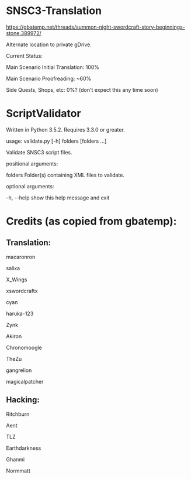 # SNSC3-Translation

https://gbatemp.net/threads/summon-night-swordcraft-story-beginnings-stone.389972/

Alternate location to private gDrive.

Current Status:

Main Scenario Initial Translation: 100%

Main Scenario Proofreading: ~60%

Side Quests, Shops, etc: 0%? (don't expect this any time soon)

# ScriptValidator

Written in Python 3.5.2. Requires 3.3.0 or greater.

usage: validate.py [-h] folders [folders ...]

Validate SNSC3 script files.

positional arguments:

  folders     Folder(s) containing XML files to validate.

optional arguments:

  -h, --help  show this help message and exit


# Credits (as copied from gbatemp):

## Translation:

macaronron

salixa

X_Wings

xswordcraftx

cyan

haruka-123

Zynk

Akiron

Chronomoogle

TheZu

gangrelion

magicalpatcher

## Hacking:

Ritchburn

Aent

TLZ

Earthdarkness

Ghanmi

Normmatt
